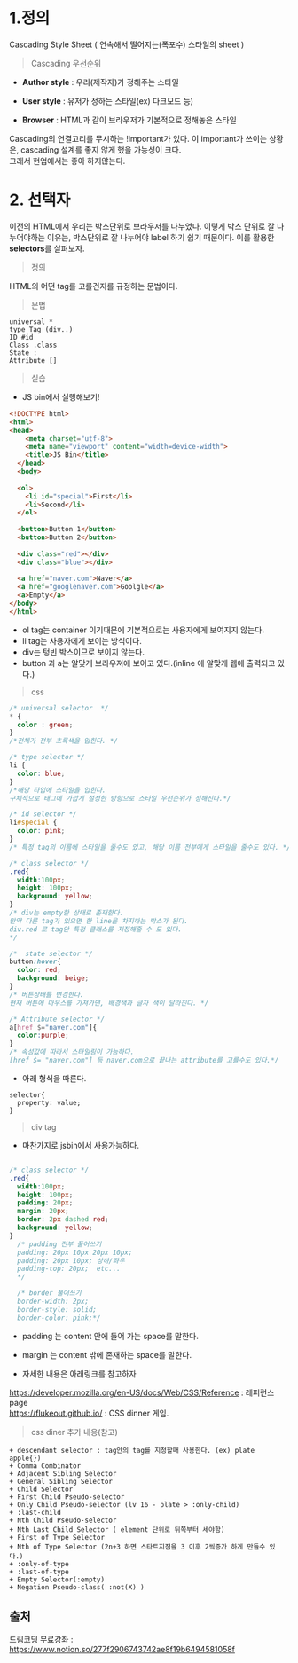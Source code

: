 # 1.정의
Cascading Style Sheet ( 연속해서 떨어지는(폭포수) 스타일의 sheet )

> Cascading 우선순위

+ **Author style** : 우리(제작자)가 정해주는 스타일

+ **User style**   : 유저가 정하는 스타일(ex) 다크모드 등)

+ **Browser**      : HTML과 같이 브라우저가 기본적으로 정해놓은 스타일

Cascading의 연결고리를 무시하는 !important가 있다. 이 important가 쓰이는 상황은, cascading 설계를 좋지 않게 했을 가능성이 크다.<br>
그래서 현업에서는 좋아 하지않는다.

# 2. 선택자
이전의 HTML에서 우리는 박스단위로 브라우저를 나누었다. 이렇게 박스 단위로 잘 나누어야하는 이유는, 박스단위로 잘 나누어야 label 하기 쉽기 때문이다.
이를 활용한 **selectors**를 살펴보자.

> 정의

HTML의 어떤 tag를 고를건지를 규정하는 문법이다.
> 문법
```
universal *
type Tag (div..)
ID #id
Class .class
State :
Attribute []
```
> 실습
+ JS bin에서 실행해보기!
```html
<!DOCTYPE html>
<html>
<head>
    <meta charset="utf-8">
    <meta name="viewport" content="width=device-width">
    <title>JS Bin</title>
  </head>
  <body>
    
  <ol>
    <li id="special">First</li>
    <li>Second</li>
  </ol>
    
  <button>Button 1</button>
  <button>Button 2</button>
    
  <div class="red"></div>
  <div class="blue"></div>
    
  <a href="naver.com">Naver</a>
  <a href="googlenaver.com">Goolgle</a>
  <a>Empty</a>
</body>
</html>
```
+ ol tag는 container 이기때문에 기본적으로는 사용자에게 보여지지 않는다.
+ li tag는 사용자에게 보이는 방식이다.
+ div는 텅빈 박스이므로 보이지 않는다.
+ button 과 a는 알맞게 브라우져에 보이고 있다.(inline 에 알맞게 웹에 출력되고 있다.)


> css 
```css
/* universal selector  */
* {
  color : green;
}
/*전체가 전부 초록색을 입힌다. */

/* type selector */
li {
  color: blue;
}
/*해당 타입에 스타일을 입힌다. 
구체적으로 태그에 가깝게 설정한 방향으로 스타일 우선순위가 정해진다.*/

/* id selector */
li#special {
  color: pink;
}
/* 특정 tag의 이름에 스타일을 줄수도 있고, 해당 이름 전부에게 스타일을 줄수도 있다. */

/* class selector */
.red{
  width:100px;
  height: 100px;
  background: yellow;
}
/* div는 empty한 상태로 존재한다.
만약 다른 tag가 있으면 한 line을 차지하는 박스가 된다.
div.red 로 tag안 특정 클래스를 지정해줄 수 도 있다.
*/

/*  state selector */
button:hover{
  color: red;
  background: beige;
}
/* 버튼상태를 변경한다.
현재 버튼에 마우스를 가져가면, 배경색과 글자 색이 달라진다. */

/* Attribute selector */
a[href $="naver.com"]{
  color:purple;
}
/* 속성값에 따라서 스타일링이 가능하다.
[href $= "naver.com"] 등 naver.com으로 끝나는 attribute를 고를수도 있다.*/
```
+ 아래 형식을 따른다.
```
selector{
  property: value;
} 
```

> div tag
+ 마찬가지로 jsbin에서 사용가능하다.
```css

/* class selector */
.red{
  width:100px;
  height: 100px;
  padding: 20px;
  margin: 20px;
  border: 2px dashed red;
  background: yellow;
}
  /* padding 전부 풀어쓰기
  padding: 20px 10px 20px 10px;
  padding: 20px 10px; 상하/좌우
  padding-top: 20px;  etc...
  */

  /* border 풀어쓰기
  border-width: 2px;
  border-style: solid;
  border-color: pink;*/
```
+ padding 는 content 안에 들어 가는 space를 말한다.

+ margin 는 content 밖에 존재하는 space를 말한다.

+ 자세한 내용은 아래링크를 참고하자

https://developer.mozilla.org/en-US/docs/Web/CSS/Reference  :  레퍼런스 page <br>
https://flukeout.github.io/         : CSS dinner 게임.

> css diner 추가 내용(참고)
```
+ descendant selector : tag안의 tag를 지정할때 사용한다. (ex) plate apple{})
+ Comma Combinator 
+ Adjacent Sibling Selector
+ General Sibling Selector
+ Child Selector
+ First Child Pseudo-selector
+ Only Child Pseudo-selector (lv 16 - plate > :only-child)
+ :last-child
+ Nth Child Pseudo-selector
+ Nth Last Child Selector ( element 단위로 뒤쪽부터 세야함)
+ First of Type Selector
+ Nth of Type Selector (2n+3 하면 스타트지점을 3 이후 2씩증가 하게 만들수 있다.)
+ :only-of-type
+ :last-of-type
+ Empty Selector(:empty)
+ Negation Pseudo-class( :not(X) )
```


## 출처 
드림코딩 무료강좌 : https://www.notion.so/277f2906743742ae8f19b6494581058f
